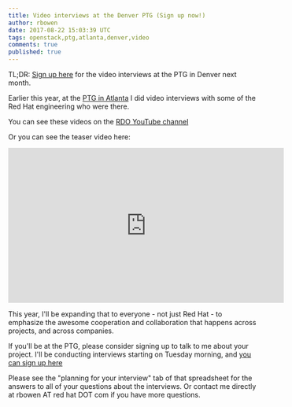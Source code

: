```yaml
---
title: Video interviews at the Denver PTG (Sign up now!)
author: rbowen
date: 2017-08-22 15:03:39 UTC
tags: openstack,ptg,atlanta,denver,video
comments: true
published: true
---
```


TL;DR: [Sign up here](https://docs.google.com/spreadsheets/d/1KNHuo9Yb5kbjZAYGQ_PAo-YFndD8QTdaKzaPoct_aaU/edit#gid=0) for the video interviews at the PTG in Denver next month.

Earlier this year, at the [PTG in Atlanta](https://www.openstack.org/ptg) I did video interviews with some of  the Red Hat engineering who were there.

You can see these videos on the [RDO YouTube channel](https://www.youtube.com/watch?v=5kT-Sv3rkTw&list=PLOuHvpVx7kYksG0NFaCaQsSkrUlj3Oq4S)

Or you can see the teaser video here:

<iframe width="560" height="315" src="https://www.youtube.com/embed/TFKXtBEIfPo?list=PLOuHvpVx7kYksG0NFaCaQsSkrUlj3Oq4S" frameborder="0" allowfullscreen></iframe>

This year, I'll be expanding that to everyone - not just Red Hat - to emphasize the awesome cooperation and collaboration that happens across projects, and across companies.

If you'll be at the PTG, please consider signing up to talk to me about your project. I'll be conducting interviews starting on Tuesday morning, and [you can sign up here](https://docs.google.com/spreadsheets/d/1KNHuo9Yb5kbjZAYGQ_PAo-YFndD8QTdaKzaPoct_aaU/edit#gid=0)

Please see the "planning for your interview" tab of that spreadsheet for the answers to all of your questions about the interviews. Or contact me directly at rbowen AT red hat DOT com if you have more questions.
